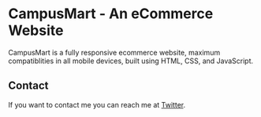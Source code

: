 # CampusMart - An eCommerce Website


CampusMart is a fully responsive ecommerce website, maximum compatiblities in all mobile devices, built using HTML, CSS, and JavaScript.

## Contact

If you want to contact me you can reach me at [Twitter](https://www.twitter.com/iamkab1r).

